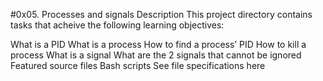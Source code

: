 #0x05. Processes and signals
Description
This project directory contains tasks that acheive the following learning objectives:

What is a PID
What is a process
How to find a process’ PID
How to kill a process
What is a signal
What are the 2 signals that cannot be ignored
Featured source files
Bash scripts
See file specifications here
